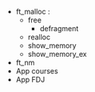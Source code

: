 - ft_malloc :
	- free
		- defragment
	- realloc
	- show_memory
	- show_memory_ex
- ft_nm
- App courses
- App FDJ